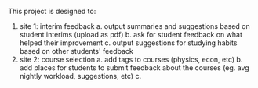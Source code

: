 This project is designed to:
1. site 1: interim feedback
    a. output summaries and suggestions based on student interims (upload as pdf)
    b. ask for student feedback on what helped their improvement
    c. output suggestions for studying habits based on other students' feedback
2. site 2: course selection
    a. add tags to courses (physics, econ, etc)
    b. add places for students to submit feedback about the courses (eg. avg nightly workload, suggestions, etc)
    c. 